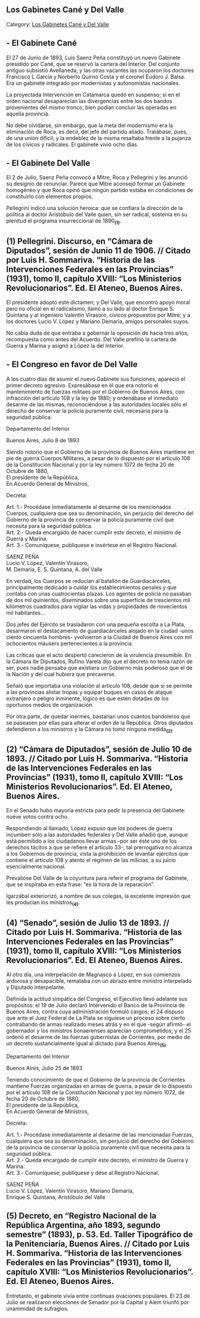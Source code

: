 ## Los Gabinetes Cané y Del Valle

Category: [Los Gabinetes Cané y Del Valle](http://descubrircorrientes.com.ar/2012/index.php/4611-corrientes-en-la-familia-argentina-1870-a-la-actualidad/gobiernos-autonomistas-de-gallino-a-ruiz-1880-1897/presidencia-de-luis-saenz-pena/los-gabinetes-cane-y-del-valle)

## **\- El Gabinete Cané**

El 27 de Junio de 1893, Luis Saenz Peña constituyó un nuevo Gabinete presidido por Cané, que se reservó la cartera del Interior. Del conjunto antiguo subsistió Avellaneda, y las otras vacantes las ocuparon los doctores Francisco L García y Norberto Quirno Costa y el coronel Eudoro J. Balsa. Era un gabinete integrado por modernistas y autonomistas nacionales.

La proyectada Intervención en Catamarca quedó en suspenso; si en el orden nacional desaparecían las divergencias entre los dos bandos provenientes del mismo tronco, bien podían concluir las operadas en aquella provincia.

No debe olvidarse, sin embargo, que la meta del modernismo era la eliminación de Roca, es decir, del jefe del partido aliado. Tratábase, pues, de una unión dificil; y la endeblez de la misma resaltaba frente a la pujanza de los cívicos y radicales. El gabinete vivió ocho días.

## **\- El Gabinete Del Valle**

El 2 de Julio, Saenz Peña convocó a Mitre, Roca y Pellegrini y les anunció su designio de renunciar. Parece que Mitre aconsejó formar un Gabinete homogéneo y que Roca opinó que ningún partido estaba en condiciones de constituirlo con elementos propios.

Pellegrini indicó una solución heroica: que se confiara la dirección de la política al doctor Aristóbulo del Valle quien, sin ser radical, sostenía en su plenitud el programa insurreccional de 1890<sub><strong>(1)</strong></sub>.

## **(1) Pellegrini. Discurso, en “Cámara de Diputados”, sesión de Junio 11 de 1906. // Citado por Luis H. Sommariva. “Historia de las Intervenciones Federales en las Provincias” (1931), tomo II, capítulo XVIII: “Los Ministerios Revolucionarios”. Ed. El Ateneo, Buenos Aires.**

El presidente adoptó este dictamen; y Del Valle, que encontró apoyo moral pero no oficial en el radicalismo, llamó a su lado al doctor Enrique S. Quintana y al ingeniero Valentín Virasoro, cívicos propuestos por Mitre; y a los doctores Lucio V. López y Mariano Demaría, amigos personales suyos.

No cabía duda de que entraba a gobernar la oposición de hacía tres años, recompuesta como antes del Acuerdo. Del Valle prefirió la cartera de Guerra y Marina y asignó a López la del Interior.

## **\- El Congreso en favor de Del Valle**

A los cuatro días de asumir el nuevo Gabinete sus funciones, apareció el primer decreto agresivo. Expresábase en él que era notorio el mantenimiento de fuerzas militaes por el Gobierno de Buenos Aires, con infracción del artículo 108 y la ley de 1880; y ordenábase el inmediato desarme de las mismas, reconociéndose a las autoridades locales sólo el derecho de conservar la policía puramente civil, necesaria para la seguridad pública:

Departamento del Interior

Buenos Aires, Julio 8 de 1893

Siendo notorio que el Gobierno de la provincia de Buenos Aires mantiene en pie de guerra Cuerpos Militares, a pesar de lo dispuesto por el artículo 108 de la Constitución Nacional y por la ley número 1072 de fecha 20 de Octubre de 1880,  
El presidente de la República,  
En Acuerdo General de Ministros,

Decreta:

Art. 1.- Procédase inmediatamente al desarme de los mencionados Cuerpos, cualquiera que sea su denominación, sin perjuicio del derecho del Gobierno de la provincia de conservar la policía puramente civil que necesita para la seguridad pública.  
Art. 2.- Queda encargado de hacer cumplir este decreto, el ministro de Guerra y Marina.  
Art. 3.- Comuníquese, publíquese e insértese en el Registro Nacional.

SAENZ PEÑA  
Lucio V. López, Valentín Virasoro,  
M. Demaría, E. S. Quintana, A. del Valle

En verdad, los Cuerpos se reducían al batallón de Guardiacárceles, principalmente dedicado a cuidar los establecimientos penales y que contaba con unas cuatrocientas plazas. Los agentes de policía no pasaban de dos mil quinientos, diseminados sobre una superficie de trescientos mil kilómetros cuadrados para vigilar las vidas y propiedades de novecientos mil habitantes...

Dos jefes del Ejército se trasladaron con una pequeña escolta a La Plata, desarmaron el destacamento de guardiacárceles alojado en la ciudad -unos ciento cincuenta hombres- yvolvierron a la Ciudad de Buenos Aires con mil ochocientos máusers pertenecientes a la provincia.

Las críticas que el acto despertó carecieron de la virulencia presumible. En la Cámara de Diputados, Rufino Varela dijo que el decreto no tenía razón de ser, pues nadie pensaba que existiera un Gobierno más poderoso que el de la Nación y del cual hubiera que precaverse.

Señaló que importaba una violación al artículo 108, desde que si se permite a las provincias alistar tropas y equipar buques en casos de ataque extranjero o peligro inminente, lógico es que estén dotadas de los oportunos medios de organización.

Por otra parte, de quedar inermes, bastarían unos cuantos bandoleros que se paseasen por ellas para alterar el orden de la República. Otros diputados defendieron a los ministros y la Cámara no tomó ninguna medida<sub><strong>(2)</strong></sub>.

## **(2) “Cámara de Diputados”, sesión de Julio 10 de 1893. // Citado por Luis H. Sommariva. “Historia de las Intervenciones Federales en las Provincias” (1931), tomo II, capítulo XVIII: “Los Ministerios Revolucionarios”. Ed. El Ateneo, Buenos Aires.**

En el Senado hubo mayoría estricta para pedir la presencia del Gabinete: nueve votos contra ocho.

Respondiendo al llamado, López expuso que los poderes de guerra incumben sólo a las autoridades federales y Del Valle añadió que, aunque está permitido a los ciudadanos llevar armas -por ser éste uno de los derechos tácitos a que se refiere el artículo 33-, tal prerrogativa no alcanza a los Gobiernos de provincia, vista la prohibición de levantar ejércitos que contiene el artículo 108 y atento el régimen de las milicias, a su juicio esencialmente nacional.

Prevalióse Del Valle de la coyuntura para referir el programa del Gabinete, que se inspiraba en esta frase: “es la hora de la reparación”.

Igarzábal exteriorizó, a nombre de sus colegas, la excelente impresión que les producían los ministros<sub><strong>(4)</strong></sub>.

## **(4) “Senado”, sesión de Julio 13 de 1893. // Citado por Luis H. Sommariva. “Historia de las Intervenciones Federales en las Provincias” (1931), tomo II, capítulo XVIII: “Los Ministerios Revolucionarios”. Ed. El Ateneo, Buenos Aires.**

Al otro día, una interpelación de Magnasco a López, en sus comienzos ardorosa y desapacible, remataba con un abrazo entre ministro interpelado y Diputado interpelante.

Definida la actitud simpática del Congreso, el Ejecutivo llevó adelante sus propósitos: el 19 de Julio declaró Intervenido el Banco de la Provincia de Buenos Aires, contra cuya administración formuló cargos; el 24 dispuso que ante el Juez Federal de La Plata se siguiese un proceso sobre cierto contrabando de armas realizado meses atrás y en el que -según afirmó- el gobernador y los ministros bonaerenses aparecían comprometidos; y el 25 ordenó el desarme de las fuerzas gubernistas de Corrientes, por medio de un decreto sustancialmente igual al dictado para Buenos Aires<sub><strong>(5)</strong></sub>.

Departamento del Interior

Buenos Aires, Julio 25 de 1893

Teniendo conocimiento de que el Gobierno de la provincia de Corrientes mantiene Fuerzas organizadas en armas de guerra, a pesar de lo dispuesto por el artículo 108 de la Constitución Nacional y por ley número 1072, de fecha 20 de Octubre de 1880,  
El presidente de la República,  
En Acuerdo General de Ministros,

Decreta:

Art. 1.- Procédase inmediatamente al desarme de las mencionadas Fuerzas, cualquiera que sea su denominación, sin perjuicio del derecho del Gobierno de la provincia de conservar la policía puramente civil que necesita para la seguridad pública.  
Art. 2.- Queda encargado de cumplir este decreto, el ministro de Guerra y Marina.  
Art. 3.- Comuníquese, publíquese y dése al Registro Nacional.

SAENZ PEÑA  
Lucio V. López, Valentín Virasoro, Mariano Demaría,  
Enrique S. Quintana, Aristóbulo del Valle

## **(5) Decreto, en “Registro Nacional de la República Argentina, año 1893, segundo semestre” (1893), p. 53. Ed. Taller Tipográfico de la Penitenciaría, Buenos Aires. // Citado por Luis H. Sommariva. “Historia de las Intervenciones Federales en las Provincias” (1931), tomo II, capítulo XVIII: “Los Ministerios Revolucionarios”. Ed. El Ateneo, Buenos Aires.**

Entretanto, el gabinete vivía entre continuas ovaciones populares. El 23 de Julio se realizaron elecciones de Senador por la Capital y Alem triunfó por unanimidad de sufragios.